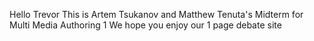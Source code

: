Hello Trevor
This is Artem Tsukanov and Matthew Tenuta's Midterm for Multi Media Authoring 1
We hope you enjoy our 1 page debate site
